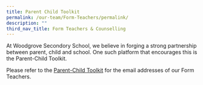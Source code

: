 ```yaml
---
title: Parent Child Toolkit
permalink: /our-team/Form-Teachers/permalink/
description: ""
third_nav_title: Form Teachers & Counselling
---
```


At Woodgrove Secondory School, we believe in forging a strong partnership between parent, child and school. One such platform that encourages this is the Parent-Child Toolkit. 

Please refer to the [Parent-Child Toolkit](https://sites.google.com/moe.edu.sg/parentssupportwithwoodgrovesec/home) for the email addresses of our Form Teachers.


